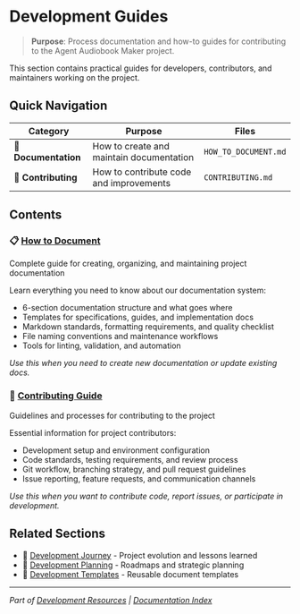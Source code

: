# Development Guides

> **Purpose**: Process documentation and how-to guides for contributing to the Agent Audiobook Maker project.

This section contains practical guides for developers, contributors, and maintainers working on the project.

## Quick Navigation

| Category | Purpose | Files |
|----------|---------|-------|
| 📝 **Documentation** | How to create and maintain documentation | `HOW_TO_DOCUMENT.md` |
| 🤝 **Contributing** | How to contribute code and improvements | `CONTRIBUTING.md` |

## Contents

### 📋 [How to Document](HOW_TO_DOCUMENT.md)

Complete guide for creating, organizing, and maintaining project documentation

Learn everything you need to know about our documentation system:

- 6-section documentation structure and what goes where
- Templates for specifications, guides, and implementation docs
- Markdown standards, formatting requirements, and quality checklist
- File naming conventions and maintenance workflows
- Tools for linting, validation, and automation

*Use this when you need to create new documentation or update existing docs.*

### 🤝 [Contributing Guide](CONTRIBUTING.md)

Guidelines and processes for contributing to the project

Essential information for project contributors:

- Development setup and environment configuration
- Code standards, testing requirements, and review process
- Git workflow, branching strategy, and pull request guidelines
- Issue reporting, feature requests, and communication channels

*Use this when you want to contribute code, report issues, or participate in development.*

## Related Sections

- 🔗 [Development Journey](../journey/DEVELOPMENT_JOURNEY.md) - Project evolution and lessons learned
- 🔗 [Development Planning](../planning/NEW_STRUCTURE_PROPOSAL.md) - Roadmaps and strategic planning
- 🔗 [Development Templates](../templates/FULL_DESIGN_SPEC_TEMPLATE.md) - Reusable document templates

---

*Part of [Development Resources](../README.md) | [Documentation Index](../../README.md)*
